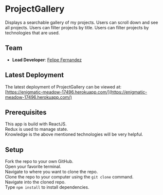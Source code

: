 # ProjectGallery

Displays a searchable gallery of my projects.
Users can scroll down and see all projects.
Users can filter projects by title.
Users can filter projects by technologies that are used.

## Team

- **Lead Developer**: [Felipe Fernandez](https://github.com/HeyItsFelipe)

## Latest Deployment

The latest deployment of ProjectGallery can be viewed at: [https://enigmatic-meadow-17496.herokuapp.com/](https://enigmatic-meadow-17496.herokuapp.com/)

## Prerequisites

This app is build with ReactJS.</br>
Redux is used to manage state.</br>
Knowledge is the above mentioned technologies will be very helpful.

## Setup

Fork the repo to your own GitHub.</br>
Open your favorite terminal.</br>
Navigate to where you want to clone the repo.</br>
Clone the repo to your computer using the `git clone` command.</br>
Navigate into the cloned repo.</br>
Type `npm install` to install dependencies.
